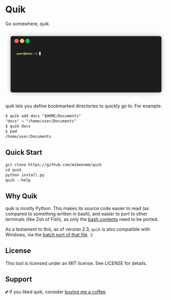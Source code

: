 # Quik

Go somewhere, quik.

![Example use](example/example.gif)

quik lets you define bookmarked directories to quickly go to.
For example:

``` shell
$ quik add docs "$HOME/Documents"
"docs" → "/home/user/Documents"
$ quik docs
$ pwd
/home/user/Documents
```

## Quick Start

``` shell
git clone https://github.com/mikeevmm/quik
cd quik
python install.py
quik --help
```

## Why Quik

quik is mostly Python. This makes its source code easier to read (as compared to something written in bash), and easier to port to other terminals (like Zsh of Fish), as only the [bash contents](internals/quik_setup.sh) need to be ported.

As a testament to this, as of version 2.3, `quik` is also compatible with Windows, via the [batch port of that file](internals/quik_setup.bat). :)

## License

This tool is licensed under an MIT license.
See LICENSE for details.

## Support

💕 If you liked quik, consider [buying me a coffee](https://www.paypal.me/miguelmurca/2.50).
